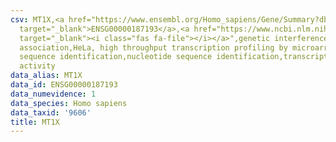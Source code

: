 ```yaml
---
csv: MT1X,<a href="https://www.ensembl.org/Homo_sapiens/Gene/Summary?db=core;g=ENSG00000187193"
  target="_blank">ENSG00000187193</a>,<a href="https://www.ncbi.nlm.nih.gov/pubmed/17216044"
  target="_blank"><i class="fas fa-file"></i></a>",genetic interference,functional
  association,HeLa, high throughput transcription profiling by microarray,nucleotide
  sequence identification,nucleotide sequence identification,transcriptional regulation,up-regulates
  activity
data_alias: MT1X
data_id: ENSG00000187193
data_numevidence: 1
data_species: Homo sapiens
data_taxid: '9606'
title: MT1X
---
```

